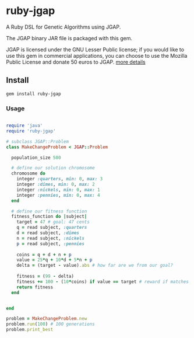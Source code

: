 # ruby-jgap

A Ruby DSL for Genetic Algorithms using JGAP.

The JGAP binary JAR file is packaged with this gem.

JGAP is licensed under the GNU Lesser Public license; if you would like to use this gem in commercial applications, you can choose to use the Mozilla Public License and donate 50 euros to JGAP. [more details](http://jgap.sourceforge.net/#documentation)

## Install

    gem install ruby-jgap

### Usage

```ruby

require 'java'
require 'ruby-jgap'

# subclass JGAP::Problem
class MakeChangeProblem < JGAP::Problem

  population_size 500

  # define our solution chromosome
  chromosome do
    integer :quarters, min: 0, max: 3
    integer :dimes, min: 0, max: 2
    integer :nickels, min: 0, max: 1
    integer :pennies, min: 0, max: 4
  end

  # define our fitness function
  fitness_function do |subject|
    target = 47 # goal: 47 cents
    q = read subject, :quarters
    d = read subject, :dimes
    n = read subject, :nickels
    p = read subject, :pennies
    
    coins = q + d + n + p
    value = 25*q + 10*d + 5*n + p
    delta = (target - value).abs # how far are we from our goal?
    
    fitness = (99 - delta)
    fitness += 100 - (10*coins) if value == target # reward if matches with goal
    return fitness
  end


end

problem = MakeChangeProblem.new
problem.run(100) # 100 generations
problem.print_best

```